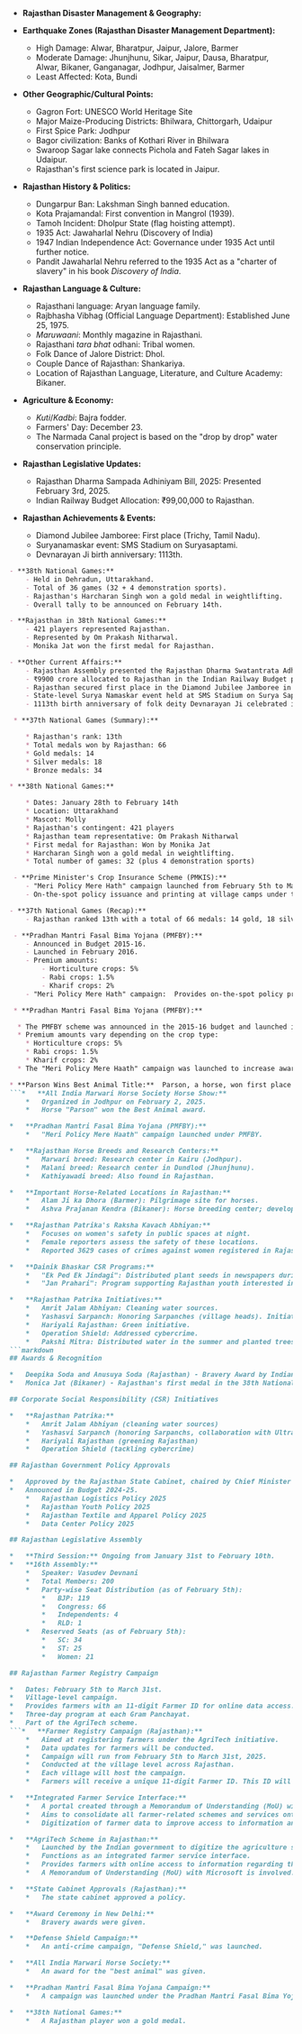 * **Rajasthan Disaster Management & Geography:**

*   **Earthquake Zones (Rajasthan Disaster Management Department):**

    *   High Damage: Alwar, Bharatpur, Jaipur, Jalore, Barmer
    *   Moderate Damage: Jhunjhunu, Sikar, Jaipur, Dausa, Bharatpur, Alwar, Bikaner, Ganganagar, Jodhpur, Jaisalmer, Barmer
    *   Least Affected: Kota, Bundi

*   **Other Geographic/Cultural Points:**

    *   Gagron Fort: UNESCO World Heritage Site
    *   Major Maize-Producing Districts: Bhilwara, Chittorgarh, Udaipur
    *   First Spice Park: Jodhpur
    *   Bagor civilization: Banks of Kothari River in Bhilwara
    *   Swaroop Sagar lake connects Pichola and Fateh Sagar lakes in Udaipur.
    *   Rajasthan's first science park is located in Jaipur.

* **Rajasthan History & Politics:**

    *   Dungarpur Ban: Lakshman Singh banned education.
    *   Kota Prajamandal: First convention in Mangrol (1939).
    *   Tamoh Incident: Dholpur State (flag hoisting attempt).
    *   1935 Act: Jawaharlal Nehru (Discovery of India)
    *   1947 Indian Independence Act: Governance under 1935 Act until further notice.
    *   Pandit Jawaharlal Nehru referred to the 1935 Act as a "charter of slavery" in his book *Discovery of India*.

* **Rajasthan Language & Culture:**

    *   Rajasthani language: Aryan language family.
    *   Rajbhasha Vibhag (Official Language Department): Established June 25, 1975.
    *   *Maruwaani*: Monthly magazine in Rajasthani.
    *   Rajasthani *tara bhat* odhani: Tribal women.
    *   Folk Dance of Jalore District: Dhol.
    *   Couple Dance of Rajasthan: Shankariya.
    *   Location of Rajasthan Language, Literature, and Culture Academy: Bikaner.

* **Agriculture & Economy:**

    *   *Kuti*/*Kadbi*: Bajra fodder.
    *   Farmers' Day: December 23.
    *   The Narmada Canal project is based on the "drop by drop" water conservation principle.

* **Rajasthan Legislative Updates:**

    *   Rajasthan Dharma Sampada Adhiniyam Bill, 2025: Presented February 3rd, 2025.
    *   Indian Railway Budget Allocation: ₹99,00,000 to Rajasthan.

* **Rajasthan Achievements & Events:**

    *   Diamond Jubilee Jamboree: First place (Trichy, Tamil Nadu).
    *   Suryanamaskar event: SMS Stadium on Suryasaptami.
    *   Devnarayan Ji birth anniversary: 1113th.

```markdown
- **38th National Games:**
    - Held in Dehradun, Uttarakhand.
    - Total of 36 games (32 + 4 demonstration sports).
    - Rajasthan's Harcharan Singh won a gold medal in weightlifting.
    - Overall tally to be announced on February 14th.

- **Rajasthan in 38th National Games:**
    - 421 players represented Rajasthan.
    - Represented by Om Prakash Nitharwal.
    - Monika Jat won the first medal for Rajasthan.

- **Other Current Affairs:**
    - Rajasthan Assembly presented the Rajasthan Dharma Swatantrata Adhiniyam, 2025 on February 3rd, 2025.
    - ₹9900 crore allocated to Rajasthan in the Indian Railway Budget presented in Lok Sabha.
    - Rajasthan secured first place in the Diamond Jubilee Jamboree in Trichy, Tamil Nadu.
    - State-level Surya Namaskar event held at SMS Stadium on Surya Saptami.
    - 1113th birth anniversary of folk deity Devnarayan Ji celebrated in Rajasthan.

 * **37th National Games (Summary):**

    * Rajasthan's rank: 13th
    * Total medals won by Rajasthan: 66
    * Gold medals: 14
    * Silver medals: 18
    * Bronze medals: 34

* **38th National Games:**

    * Dates: January 28th to February 14th
    * Location: Uttarakhand
    * Mascot: Molly
    * Rajasthan's contingent: 421 players
    * Rajasthan team representative: Om Prakash Nitharwal
    * First medal for Rajasthan: Won by Monika Jat
    * Harcharan Singh won a gold medal in weightlifting.
    * Total number of games: 32 (plus 4 demonstration sports)

 - **Prime Minister's Crop Insurance Scheme (PMKIS):**
    - "Meri Policy Mere Hath" campaign launched from February 5th to March 15th.
    - On-the-spot policy issuance and printing at village camps under the Agristat Farmer Registry Campaign.

- **37th National Games (Recap):**
    - Rajasthan ranked 13th with a total of 66 medals: 14 gold, 18 silver, and 34 bronze.

 - **Pradhan Mantri Fasal Bima Yojana (PMFBY):**
    - Announced in Budget 2015-16.
    - Launched in February 2016.
    - Premium amounts:
        - Horticulture crops: 5%
        - Rabi crops: 1.5%
        - Kharif crops: 2%
    - "Meri Policy Mere Hath" campaign:  Provides on-the-spot policy printing from February 5th to March 15th at Gram Panchayat level camps under the Farmer Registry Abhiyan.

 * **Pradhan Mantri Fasal Bima Yojana (PMFBY):**

  * The PMFBY scheme was announced in the 2015-16 budget and launched in February 2016.
  * Premium amounts vary depending on the crop type:
    * Horticulture crops: 5%
    * Rabi crops: 1.5%
    * Kharif crops: 2%
  * The "Meri Policy Mere Haath" campaign was launched to increase awareness of the scheme.

* **Parson Wins Best Animal Title:**  Parson, a horse, won first place in the All India Marwari Horse Society show.
```*   **All India Marwari Horse Society Horse Show:**
    *   Organized in Jodhpur on February 2, 2025.
    *   Horse "Parson" won the Best Animal award.

*   **Pradhan Mantri Fasal Bima Yojana (PMFBY):**
    *   "Meri Policy Mere Haath" campaign launched under PMFBY.

*   **Rajasthan Horse Breeds and Research Centers:**
    *   Marwari breed: Research center in Kairu (Jodhpur).
    *   Malani breed: Research center in Dundlod (Jhunjhunu).
    *   Kathiyawadi breed: Also found in Rajasthan.

*   **Important Horse-Related Locations in Rajasthan:**
    *   Alam Ji ka Dhora (Barmer): Pilgrimage site for horses.
    *   Ashva Prajanan Kendra (Bikaner): Horse breeding center; developed Raj Himani (embryo transplantation), Raj Pratham (surrogate Marwari mare), and Raj Janskhar (Jammu & Kashmir horse breed).

*   **Rajasthan Patrika's Raksha Kavach Abhiyan:**
    *   Focuses on women's safety in public spaces at night.
    *   Female reporters assess the safety of these locations.
    *   Reported 3629 cases of crimes against women registered in Rajasthan in 2024.

*   **Dainik Bhaskar CSR Programs:**
    *   "Ek Ped Ek Jindagi": Distributed plant seeds in newspapers during August.
    *   "Jan Prahari": Program supporting Rajasthan youth interested in entering politics.

*   **Rajasthan Patrika Initiatives:**
    *   Amrit Jalam Abhiyan: Cleaning water sources.
    *   Yashasvi Sarpanch: Honoring Sarpanches (village heads). Initiative run in collaboration with UltraTech Cement.
    *   Hariyali Rajasthan: Green initiative.
    *   Operation Shield: Addressed cybercrime.
    *   Pakshi Mitra: Distributed water in the summer and planted trees.
```markdown
## Awards & Recognition

*   Deepika Soda and Anusuya Soda (Rajasthan) - Bravery Award by Indian Child Welfare Council, New Delhi.
*   Monica Jat (Bikaner) - Rajasthan's first medal in the 38th National Games (Cycling).

## Corporate Social Responsibility (CSR) Initiatives

*   **Rajasthan Patrika:**
    *   Amrit Jalam Abhiyan (cleaning water sources)
    *   Yashasvi Sarpanch (honoring Sarpanchs, collaboration with UltraTech Cement)
    *   Hariyali Rajasthan (greening Rajasthan)
    *   Operation Shield (tackling cybercrime)

## Rajasthan Government Policy Approvals

*   Approved by the Rajasthan State Cabinet, chaired by Chief Minister Bhajan Lal Sharma.
*   Announced in Budget 2024-25.
    *   Rajasthan Logistics Policy 2025
    *   Rajasthan Youth Policy 2025
    *   Rajasthan Textile and Apparel Policy 2025
    *   Data Center Policy 2025

## Rajasthan Legislative Assembly

*   **Third Session:** Ongoing from January 31st to February 10th.
*   **16th Assembly:**
    *   Speaker: Vasudev Devnani
    *   Total Members: 200
    *   Party-wise Seat Distribution (as of February 5th):
        *   BJP: 119
        *   Congress: 66
        *   Independents: 4
        *   RLD: 1
    *   Reserved Seats (as of February 5th):
        *   SC: 34
        *   ST: 25
        *   Women: 21

## Rajasthan Farmer Registry Campaign

*   Dates: February 5th to March 31st.
*   Village-level campaign.
*   Provides farmers with an 11-digit Farmer ID for online data access.
*   Three-day program at each Gram Panchayat.
*   Part of the AgriTech scheme.
```*   **Farmer Registry Campaign (Rajasthan):**
    *   Aimed at registering farmers under the AgriTech initiative.
    *   Data updates for farmers will be conducted.
    *   Campaign will run from February 5th to March 31st, 2025.
    *   Conducted at the village level across Rajasthan.
    *   Each village will host the campaign.
    *   Farmers will receive a unique 11-digit Farmer ID. This ID will allow online access to land records, production data, KCC card status, and other relevant information.

*   **Integrated Farmer Service Interface:**
    *   A portal created through a Memorandum of Understanding (MoU) with Microsoft.
    *   Aims to consolidate all farmer-related schemes and services onto a single platform.
    *   Digitization of farmer data to improve access to information and government schemes.

*   **AgriTech Scheme in Rajasthan:**
    *   Launched by the Indian government to digitize the agriculture sector.
    *   Functions as an integrated farmer service interface.
    *   Provides farmers with online access to information regarding their yields, market prices, new crop varieties, and government schemes.
    *   A Memorandum of Understanding (MoU) with Microsoft is involved.

*   **State Cabinet Approvals (Rajasthan):**
    *   The state cabinet approved a policy.

*   **Award Ceremony in New Delhi:**
    *   Bravery awards were given.

*   **Defense Shield Campaign:**
    *   An anti-crime campaign, "Defense Shield," was launched.

*   **All India Marwari Horse Society:**
    *   An award for the "best animal" was given.

*   **Pradhan Mantri Fasal Bima Yojana Campaign:**
    *   A campaign was launched under the Pradhan Mantri Fasal Bima Yojana.

*   **38th National Games:**
    *   A Rajasthan player won a gold medal.
